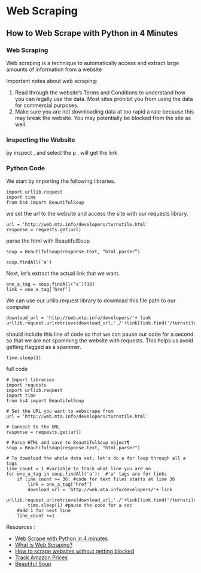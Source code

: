 # Web Scraping

## How to Web Scrape with Python in 4 Minutes
### Web Scraping
Web scraping is a technique to automatically access and extract large amounts of information from a website

Important notes about web scraping:
1. Read through the website’s Terms and Conditions to understand how you can legally use the data. Most sites prohibit you from using the data for commercial purposes.
2. Make sure you are not downloading data at too rapid a rate because this may break the website. You may potentially be blocked from the site as well.

### Inspecting the Website
by inspect , and select the p , will get the link 

### Python Code
We start by importing the following libraries.
``` import requests
import urllib.request
import time
from bs4 import BeautifulSoup
```
we set the url to the website and access the site with our requests library.
```
url = 'http://web.mta.info/developers/turnstile.html'
response = requests.get(url)
```
parse the html with BeautifulSoup
```
soup = BeautifulSoup(response.text, “html.parser”)
```
```
soup.findAll('a')
```

Next, let’s extract the actual link that we want.
```
one_a_tag = soup.findAll(‘a’)[38]
link = one_a_tag[‘href’]
```
We can use our urllib.request library to download this file path to our computer
```
download_url = 'http://web.mta.info/developers/'+ link
urllib.request.urlretrieve(download_url,'./'+link[link.find('/turnstile_')+1:])
```
 should include this line of code so that we can pause our code for a second so that we are not spamming the website with requests. This helps us avoid getting flagged as a spammer.
```
time.sleep(1)

```

full code 
```
# Import libraries
import requests
import urllib.request
import time
from bs4 import BeautifulSoup

# Set the URL you want to webscrape from
url = 'http://web.mta.info/developers/turnstile.html'

# Connect to the URL
response = requests.get(url)

# Parse HTML and save to BeautifulSoup object¶
soup = BeautifulSoup(response.text, "html.parser")

# To download the whole data set, let's do a for loop through all a tags
line_count = 1 #variable to track what line you are on
for one_a_tag in soup.findAll('a'):  #'a' tags are for links
    if line_count >= 36: #code for text files starts at line 36
        link = one_a_tag['href']
        download_url = 'http://web.mta.info/developers/'+ link
        urllib.request.urlretrieve(download_url,'./'+link[link.find('/turnstile_')+1:]) 
        time.sleep(1) #pause the code for a sec
    #add 1 for next line
    line_count +=1
```
Resources :
* [Web Scrape with Python in 4 minutes](https://towardsdatascience.com/how-to-web-scrape-with-python-in-4-minutes-bc49186a8460)
* [What is Web Scraping?](https://en.wikipedia.org/wiki/Web_scraping)
* [How to scrape websites without getting blocked](https://www.scrapehero.com/how-to-prevent-getting-blacklisted-while-scraping/)
* [Track Amazon Prices](https://www.youtube.com/watch?v=Bg9r_yLk7VY)
* [Beautiful Soup](https://www.crummy.com/software/BeautifulSoup/)

